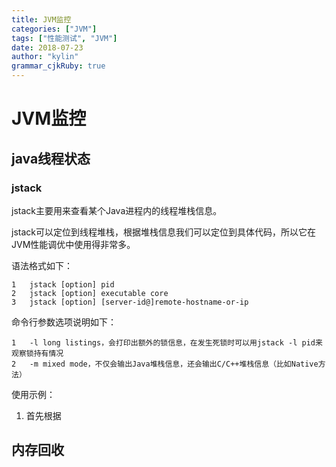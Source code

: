 ```yaml
---
title: JVM监控
categories: ["JVM"]
tags: ["性能测试", "JVM"]
date: 2018-07-23
author: "kylin"
grammar_cjkRuby: true
---
```


# JVM监控



## java线程状态

### jstack

jstack主要用来查看某个Java进程内的线程堆栈信息。

jstack可以定位到线程堆栈，根据堆栈信息我们可以定位到具体代码，所以它在JVM性能调优中使用得非常多。

语法格式如下：

```
1	jstack [option] pid
2	jstack [option] executable core
3	jstack [option] [server-id@]remote-hostname-or-ip
```

命令行参数选项说明如下：

```
1	-l long listings，会打印出额外的锁信息，在发生死锁时可以用jstack -l pid来观察锁持有情况
2	-m mixed mode，不仅会输出Java堆栈信息，还会输出C/C++堆栈信息（比如Native方法）
```

使用示例：

1. 首先根据

## 内存回收

